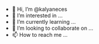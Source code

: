 - 👋 Hi, I’m @kalyaneces
- 👀 I’m interested in ...
- 🌱 I’m currently learning ...
- 💞️ I’m looking to collaborate on ...
- 📫 How to reach me ...

<!---
kalyaneces/kalyaneces is a ✨ special ✨ repository because its `README.md` (this file) appears on your GitHub profile.
You can click the Preview link to take a look at your changes.
--->
